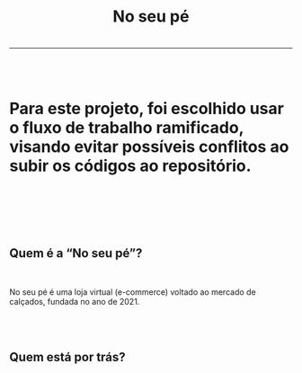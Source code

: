 <h1 align="center">No seu pé<h1>
<hr>
<br>
<p>Para este projeto, foi escolhido usar o fluxo de trabalho ramificado, visando evitar possíveis conflitos ao subir os códigos ao repositório.</p>
<br>
<br>
<h2>Quem é a “No seu pé”?</h2>
<br>
<p>No seu pé é uma loja virtual (e-commerce) voltado ao mercado de calçados, fundada no ano de 2021.</p>
<br>
<br>
<h2>Quem está por trás?</h2>
